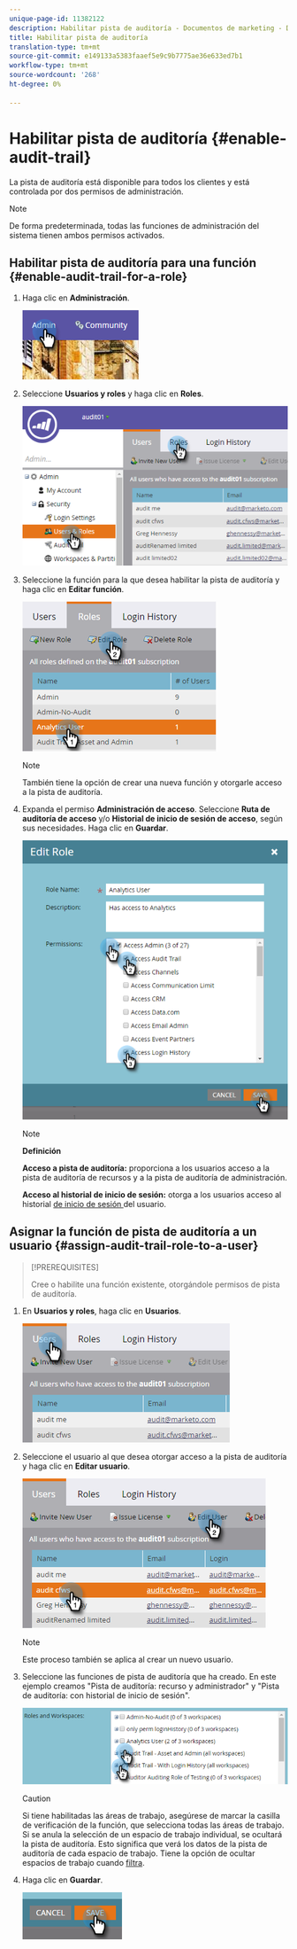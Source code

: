 ```yaml
---
unique-page-id: 11382122
description: Habilitar pista de auditoría - Documentos de marketing - Documentación del producto
title: Habilitar pista de auditoría
translation-type: tm+mt
source-git-commit: e149133a5383faaef5e9c9b7775ae36e633ed7b1
workflow-type: tm+mt
source-wordcount: '268'
ht-degree: 0%

---
```



# Habilitar pista de auditoría {#enable-audit-trail}

La pista de auditoría está disponible para todos los clientes y está controlada por dos permisos de administración.

>[!NOTE]
>
>De forma predeterminada, todas las funciones de administración del sistema tienen ambos permisos activados.

## Habilitar pista de auditoría para una función {#enable-audit-trail-for-a-role}

1. Haga clic en **Administración**.

   ![](assets/one-2.png)

1. Seleccione **Usuarios y roles** y haga clic en **Roles**.

   ![](assets/two-2.png)

1. Seleccione la función para la que desea habilitar la pista de auditoría y haga clic en **Editar función**.

   ![](assets/three-1.png)

   >[!NOTE]
   >
   >También tiene la opción de crear una nueva función y otorgarle acceso a la pista de auditoría.

1. Expanda el permiso **Administración de acceso**. Seleccione **Ruta de auditoría de acceso** y/o **Historial de inicio de sesión de acceso**, según sus necesidades. Haga clic en **Guardar**.

   ![](assets/four-1.png)

   >[!NOTE]
   >
   >**Definición**
   >
   >
   >**Acceso a pista de auditoría:** proporciona a los usuarios acceso a la pista de auditoría de recursos y a la pista de auditoría de administración.
   >
   >
   >**Acceso al historial de inicio de sesión:** otorga a los usuarios acceso al historial [ de inicio de sesión ](user-login-history.md)del usuario.

## Asignar la función de pista de auditoría a un usuario {#assign-audit-trail-role-to-a-user}

>[!PREREQUISITES]
>
>[](http://docs.marketo.com/display/DOCS/Create,+Delete,+Edit+and+Change+a+User+Role#Create,Delete,EditandChangeaUserRole-CreateaRole) Cree o  [](#Enable) habilite una función existente, otorgándole permisos de pista de auditoría.

1. En **Usuarios y roles**, haga clic en **Usuarios**.

   ![](assets/five-1.png)

1. Seleccione el usuario al que desea otorgar acceso a la pista de auditoría y haga clic en **Editar usuario**.

   ![](assets/six-1.png)

   >[!NOTE]
   >
   >Este proceso también se aplica al crear un nuevo usuario.

1. Seleccione las funciones de pista de auditoría que ha creado. En este ejemplo creamos &quot;Pista de auditoría: recurso y administrador&quot; y &quot;Pista de auditoría: con historial de inicio de sesión&quot;.

   ![](assets/seven-1.png)

   >[!CAUTION]
   >
   >Si tiene habilitadas las áreas de trabajo, asegúrese de marcar la casilla de verificación de la función, que selecciona todas las áreas de trabajo. Si se anula la selección de un espacio de trabajo individual, se ocultará la pista de auditoría. Esto significa que verá los datos de la pista de auditoría de cada espacio de trabajo. Tiene la opción de ocultar espacios de trabajo cuando [filtra](http://docs.marketo.com/display/DOCS/Filtering+in+Audit+Trail).

1. Haga clic en **Guardar**.

   ![](assets/eight-1.png)

